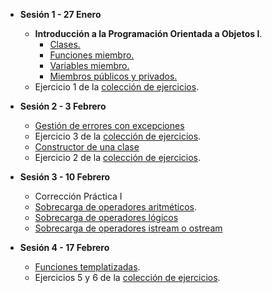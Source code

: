 * **Sesión 1 - 27 Enero**
  * **Introducción a la Programación Orientada a Objetos I**.
     *  [Clases.](./temario/clases.md)
     *  [Funciones miembro.](./temario/clases.md)
     *  [Variables miembro.](./temario/clases.md)
     *  [Miembros públicos y privados.](./temario/clasesII.md)
  * Ejercicio 1 de la [colección de ejercicios](./EJERCICIOS.md).
* **Sesión 2 - 3 Febrero**
  * [Gestión de errores con excepciones](./temario/excepciones.md)
  * Ejercicio 3 de la [colección de ejercicios](./EJERCICIOS.md).
  * [Constructor de una clase](./temario/clasesIII.md)
  * Ejercicio 2 de la [colección de ejercicios](./EJERCICIOS.md).

* **Sesión 3 - 10 Febrero**
  * Corrección Práctica I
  * [Sobrecarga de operadores aritméticos](temario/sobrecargaopar.md).
  * [Sobrecarga de operadores lógicos](temario/sobrecargaoplog.md)
  * [Sobrecarga de operadores istream o ostream](temario/sobrecargaopos.md)

* **Sesión 4 - 17 Febrero**
  * [Funciones templatizadas](temario/funcionestempl.md).
  * Ejercicios 5 y 6 de la [colección de ejercicios](./EJERCICIOS.md).
